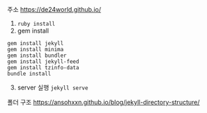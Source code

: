 주소
https://de24world.github.io/

1. `ruby install`
2. gem install
```
gem install jekyll
gem install minima
gem install bundler
gem install jekyll-feed
gem install tzinfo-data
bundle install
```

3. server 실행
`jekyll serve`

폴더 구조
https://ansohxxn.github.io/blog/jekyll-directory-structure/

